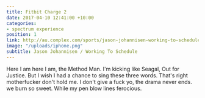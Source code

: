 ```yaml
---
title: Fitbit Charge 2
date: 2017-04-10 12:41:00 +10:00
categories:
- spectrum experience
position: 1
link: http://au.complex.com/sports/jason-johannisen-working-to-schedule
image: "/uploads/iphone.png"
subtitle: Jason Johannisen / Working To Schedule
---
```


Here I am here I am, the Method Man. I'm kicking like Seagal, Out for Justice. But I wish I had a chance to sing these three words. That's right motherfucker don't hold me. I don't give a fuck yo, the drama never ends. we burn so sweet. While my pen blow lines ferocious.